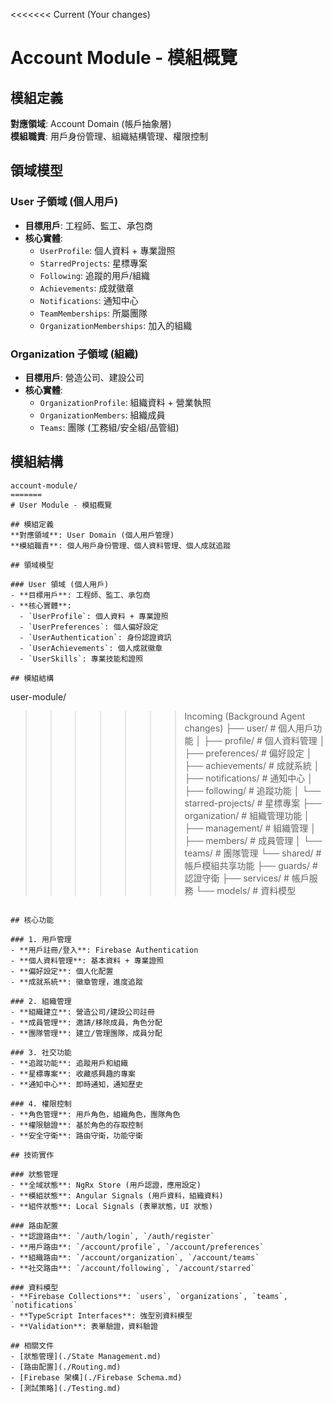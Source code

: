 <<<<<<< Current (Your changes)
# Account Module - 模組概覽

## 模組定義
**對應領域**: Account Domain (帳戶抽象層)  
**模組職責**: 用戶身份管理、組織結構管理、權限控制

## 領域模型

### User 子領域 (個人用戶)
- **目標用戶**: 工程師、監工、承包商
- **核心實體**:
  - `UserProfile`: 個人資料 + 專業證照
  - `StarredProjects`: 星標專案
  - `Following`: 追蹤的用戶/組織
  - `Achievements`: 成就徽章
  - `Notifications`: 通知中心
  - `TeamMemberships`: 所屬團隊
  - `OrganizationMemberships`: 加入的組織

### Organization 子領域 (組織)
- **目標用戶**: 營造公司、建設公司
- **核心實體**:
  - `OrganizationProfile`: 組織資料 + 營業執照
  - `OrganizationMembers`: 組織成員
  - `Teams`: 團隊 (工務組/安全組/品管組)

## 模組結構

```
account-module/
=======
# User Module - 模組概覽

## 模組定義
**對應領域**: User Domain (個人用戶管理)  
**模組職責**: 個人用戶身份管理、個人資料管理、個人成就追蹤

## 領域模型

### User 領域 (個人用戶)
- **目標用戶**: 工程師、監工、承包商
- **核心實體**:
  - `UserProfile`: 個人資料 + 專業證照
  - `UserPreferences`: 個人偏好設定
  - `UserAuthentication`: 身份認證資訊
  - `UserAchievements`: 個人成就徽章
  - `UserSkills`: 專業技能和證照

## 模組結構

```
user-module/
>>>>>>> Incoming (Background Agent changes)
├── user/                    # 個人用戶功能
│   ├── profile/            # 個人資料管理
│   ├── preferences/        # 偏好設定
│   ├── achievements/       # 成就系統
│   ├── notifications/      # 通知中心
│   ├── following/          # 追蹤功能
│   └── starred-projects/   # 星標專案
├── organization/           # 組織管理功能
│   ├── management/         # 組織管理
│   ├── members/           # 成員管理
│   └── teams/             # 團隊管理
└── shared/                # 帳戶模組共享功能
    ├── guards/            # 認證守衛
    ├── services/          # 帳戶服務
    └── models/            # 資料模型
```

## 核心功能

### 1. 用戶管理
- **用戶註冊/登入**: Firebase Authentication
- **個人資料管理**: 基本資料 + 專業證照
- **偏好設定**: 個人化配置
- **成就系統**: 徽章管理，進度追蹤

### 2. 組織管理
- **組織建立**: 營造公司/建設公司註冊
- **成員管理**: 邀請/移除成員，角色分配
- **團隊管理**: 建立/管理團隊，成員分配

### 3. 社交功能
- **追蹤功能**: 追蹤用戶和組織
- **星標專案**: 收藏感興趣的專案
- **通知中心**: 即時通知，通知歷史

### 4. 權限控制
- **角色管理**: 用戶角色，組織角色，團隊角色
- **權限驗證**: 基於角色的存取控制
- **安全守衛**: 路由守衛，功能守衛

## 技術實作

### 狀態管理
- **全域狀態**: NgRx Store (用戶認證，應用設定)
- **模組狀態**: Angular Signals (用戶資料，組織資料)
- **組件狀態**: Local Signals (表單狀態，UI 狀態)

### 路由配置
- **認證路由**: `/auth/login`, `/auth/register`
- **用戶路由**: `/account/profile`, `/account/preferences`
- **組織路由**: `/account/organization`, `/account/teams`
- **社交路由**: `/account/following`, `/account/starred`

### 資料模型
- **Firebase Collections**: `users`, `organizations`, `teams`, `notifications`
- **TypeScript Interfaces**: 強型別資料模型
- **Validation**: 表單驗證，資料驗證

## 相關文件
- [狀態管理](./State Management.md)
- [路由配置](./Routing.md)
- [Firebase 架構](./Firebase Schema.md)
- [測試策略](./Testing.md)
